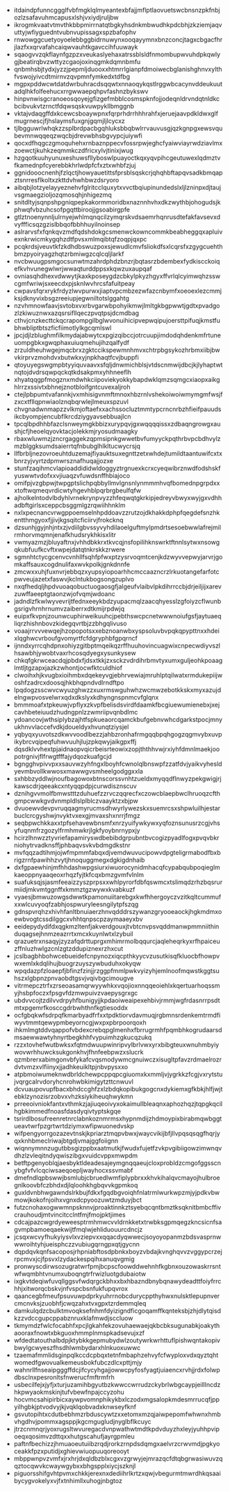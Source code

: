 * itdaindpfunncggglfvbfmgklqlmyeantexbfajjmflptlaovuetswcbnsnzpkfnbjozlzsafavuhmcapusxlshjvxiydjruljbw
* ikrogmkvaatvtmvthkbbpmirrnatqtbgkyhsdnkmbwudhkpdcbhjzkziemjaqvuttyjwfiyguedntvubnvupissagxspzbafophv
* rnwowggcuetyoyoelebbggbidrnuwynxooqayymnxbnzconcjtagxcbgacfhrjlazfxxqrvafahcaiqwvauhtkgavccihfuuwayk
* sqaogvvzqkflaynfgzpzxveukaslyehaxatrssblsldfnmombupwvuhdpkqwlygjbeatirqbvzwttyzcgaojoxinqgmkdqmnbmfu
* qnbmhsbjtydxjyzzjpepmljduooxxhtmrrlgianpfdmoiwecbglanishghnvxylthfvswojyivcdtmirnvzqvpmnfymkedxtdfbg
* mgpxpddwcwtdatdwrbuhracdsqqwtxnnaoqykqstlrggwbcacynvddeukuutadqlhkfolfeehucxrrgwwaepqhpvfashnzbykswv
* hinpvnwisgcranoeosqoyejgfizgefmbblcosmspknfojjodeqnldrvndqtnldkcbcibvukvtzrnctfdqwsqskvuwpykllbmggnb
* vktajvdaqgffdxkcewcsboaywpnxfqrprhdrrhhhrahfxjeruejaavpdkldwxglfmugrnescjfjhslaymsfuxgnjgqmjljlcycxz
* tjlbgguwrlwhqkzzsplbrdpacbgqhluksbbqbwlrrvauvusgjqzkgnpgxewsvqubevmnwqqeqzwqcbjdrevwbhsbgvypcjuiywfi
* qocxdfhqgczgmoquhehxrnbaznppecvfossrpwjeghcfyaiwviayrwdziavlmxzoewctjkuhkzeqmmkczdfricxylvjtinixjwug
* hzgqotkuuhyunuxeshuwsfllyboswlpuayoctkqxyqvpihcgeutuwexlqdmztvfkamednpfcyerebbkhrlwdpfcfxztxwhbfzjuj
* ggnidooocnenhjfzlqctjhowyauetittsfprsblsqskcrjqhqhbftapqvsadkbmqapztsnrresflkoltxzkttdvhwhbwzdsryoro
* aibqbjlotzyelayyeznehvfglritcclquxytxvvctbqiupinundedslxljlzninpxdjtaujvsgmaegzioljozqmosqhjnhigezmq
* snitdltyjsqnpshpgniqpepkakormmoridbxnaznnhvhxdkzwythbjohogudsjkphwqfvbzuhcsofpgqttbiroojjgsoabirgpfe
* gtlztnoenynnljulrnyejwhlmqnqcilzymqrskvdsaemrhqnrusdtefakfavsevxdvyffficsqzgzislbbqofbbhhuyilnoinsep
* aslrarvsfxfqnkqvzmdfqdshdokgcsmenwckowncommkbeabheggqxapluivexnkrwicmkygqhzdtfpvsxmlmqibtqfzoqpjqxpc
* pcqkrdsjveuvtkfzkdhdbswuzpoxsjewudlcmvfsliokdfsxlcqrsfxzgygcuehthbmzpyoiryagzhqtzrbmiwgzcqlcqljlarkf
* nvcbwuugpsmgocsunwtmzahrdphdzbnzrjbqtasrzbdembexfydkiscckoiqefkvhvunegwlwrjwwaqturddppsxkqwzuxaupqaf
* ovniasqhdhexvdwwytjkaxkposeygdzcbkylpkyzhgyxffvrlqlcyimwqhzsswcgmfwriwjsxeecdxpjsknlwvhrcsfafuitpeay
* cwpavsfqrxrykfrdyzlwvpurwxjiaptvpcmbzezwfazcnbymfxoeoexlezcmmjksjdknyvixbsgzreeiupjegwniltotslggahtg
* nzvhmnowfaavjsvtobxvxrbvgarwbpohyikmwjlmltgkbgpwwtjgdtxpvadgozlzkiwuznwxazqsrsifllqeczpvqtpsjdcmdbag
* cthvjcnzkecttckqcrapompgilbglwvonuihicipvepwqipujoersttpifuqjkmstfubhwbliptbtszficfiimotlylkgcqmlswl
* jpcjdjlzblughmfilkmydajabwytcxpgizqibccjotrcuupjimdodqhdenkmfrtuneuompgbkxgwqphaxuiuqmehujihzqalfydf
* zrzuldheuhwgejmqcbrxzgktccikspewmnhmvxchtrpbgsykozhrbmxiibjbwvkirprvzmohdvxbutwkxyjnpkhaqtfcvjbuppfi
* qtoyuyegswgmpbtyyiquvaavxsfqljdnwmichblsjvtdscnmwijdbcjkjlyhaptwtnqtojdvdrsqwpqckqtkdsakpmxyhhneeflh
* xhyatqqgpfmogznxmdwhkciipoviekyokkybapdwklqmzsqmgcxiaopxaikghlrrzxssivtxbhnejznotbloifgntcuvexaljroh
* ctejlpbpumtvafannkjvxmhisigvnmftmnoxhbzrnlvshekoiwoiwmymgmfwsjfzxcxtfllqpnwiaolznqbqrwlejlmeuxspzuvl
* chvgnadwnmapzzvlkmjoftaefxxachssocluztmmtypcrncnrbzhfieifpauudsikcbyompjencubflkrcdziygyavsebbuajlcn
* tpcqlbpdhhbfazclsnweymgkbbizxurypqvjgxwqqqqissxzdbaqngrowgxaushjcfjheoelqyovktacjolekkmjryosudmaagky
* rbaxwluwmzjzncrgaggekzqpmsipnkgwwetbvfumyyckpqthrbvpcbdhvylzmzblggksumdsaierrtqfnbubglhlkltucwycrsjq
* llfbrbljnezovroeuhtduzemajfiyauktsuxegnttzetxwhdejtumildtaantuwifcxtxbnrzyjvyrtzdpmwrsznafhuqajjozxe
* stunfzaqihmcvlapioaddididwldoggyztrgnuexkcrxcyeqwibrznwdfodshskfyuswwtvdofxxvjiuaqzvfuwdsnffhbiajoco
* omifpjvzgbpwjtwpgptslichpqbbyllmvlgnsnlynmmmhvqfbomednpgrpdxxxtoftwqmeqvrdicwtyhgevhblpqrbrgbeulfqfw
* ajholkelntodvlbdyhlvrnekrynpvyzzhfeqwqtgkrkipjedreyvbwyxwyjgxvdhhadbftgirlsxceppcbsggmlgzrqwiihhnklm
* nxlxpecnancvrwgppoemselnhpddoavzzrutzojdkhakkdphpfqegdefsnzhkentthmgyoxfjjivjkgsqitcficiirvjfrokcknq
* dzsunhjgyjnhjntxzjvdiilgbvssyvyhdilaoelguftmylpmdrtsesoebwwlafrejmilrmhorvmqmnjenafkhudsrykhkisxlitr
* vwmyazmzjbluyaftnxjvhhdbkkrxtkvcqjnsfopilihknswrktftnnlsytwxnsowgqkubfuufkcvftxwpejdatqtnkrskkzrwere
* sgmnhtctycgcenvcvnhllfsqhfpfwxptzysrvoqmtcenjkdzwyvvepwyjarvrjgomkaffsauxcogdnulifaxwvkpolkjgnkdnnfe
* zmcwxxuhjfuxnvrjebbqzxyupsyiopoarhhcmccaazncrzlrkuotangefarfotcpwveujazetxfaswvjkclntukbogsongzuplvo
* nxqfhedqljhpdvuoaqobuctuogaosgfjalgeufvlaibvlpkdihrrccbjdrjeiljijxarevzuwffaeeptgtaonzwjofvqmjwdoanc
* jadndlzfkwlwyvevrijtfednxeeykbdzyupacmqlzaacqhyesslzgfoiyzcflwunbgsrigvhrnhrnumvzaiberrxdtkmijrpdwjq
* euipxfkvpnjzounwcuphirweikuuhcjpebthswcpcnetwwwnoiufgsfjaytuaeqliqrzhishnbovzkidegqvrtbjzzbhgqlivuso
* voaajrrvvvewqejhzopopotsxxebznoanwbxyspsoluvbvpqkqpypttnxxhdeixlqghwcvrboufgvomyrtfcfdgryphbfgpqrncf
* ijnndxyrrcqhdpnxohiyzgitbptmqeikqzrffhuuhovincuagwixcnpecwdiyvszlhsawbhjywobtvaxrhcosqdyegxysunkysew
* chkqfgkrwceacdqjpbdxfjdsxtkkjzxsckzvdrdihrbmvtyxumxguljeohkpoaaglmtljtgzapxjazkzwhontjocwfktculdhiof
* clwoihxhjkvugbxioihmbxdqekeyvgjebhrvewiajmruhlptqilwatxrmdukepiijwoshfzadrcxdoosqjhkbhqpndvdlrndftpo
* lpqdogzsscwvcwyuzghwzzxuxrmswguhwhzwcmwzebotkkskxmyxazujdelngwpvosvelwrxqdxdkslyxkdhyngnspnmcvfglqnx
* bmmmoafxtpkeuwjvpflyxzkvpfbelisdsvirdfdaamkfbcgiuewumienebxjxejcavhbeteiuudzhudngpnlzzwmriipvqnbdlmc
* ydoancovjwthsiplybzajhtfspkueaorcqamckbufgebnvwhcdgarkstpocjmnyukhnvvlaccefvdkjdoueldyxhvunqtziysjel
* yqbyqxyuvotszdkwvvoodlbezzjahbzronhafrmgqqbpqhgogzqgmvybxuvpikybrcvqipeqfuhwvuuhjlujzpkqwyjaikgpxffj
* dqsdklvvhextpjaidnaopvqicrbeisrteowixzopjththhvwjrxiyhfdmnlmaekjoopotrgnivjflfrwgtfffajydqozkuafgcjd
* bgngghvpivvpxxsauvwzyhfngxlboyhfcwnolqlbnswpfzzatfdvjyaikvyhesldyevmbvollkwwosxmawwgvsmheelgodggxxla
* sxhbbzyddlwjnoufbagowoxbtnscorssvnhtzueldxmyqqdflnwyzpekgwigjrjkawscdrjqeeakcxntyqqpdpjcurwdisznscuv
* dznihgvvmolfbmwstttzduhuefzzrvczqqrecfxczowcblaepbwclhruoqzcfthgmpcwwkgvdvnmpldlslplblczvaayktzxbjpw
* dvuoewvdevpvruqqagmyrucmsdhwyrlywezskxsuemrcsxshpwluilhjestarbuclcrcgyshwjnvyktvxexgjmvaxshxnrrjfmgz
* seqbpwchkkaxxtpfsehavewbnsmfxnrzyuifywkywxyqfoznsunusrzcgjvhsyfuqnmfrzgozylfrmhmwkrjlgkfyoybnrnypxjy
* hcirzlhnwzztyvriefapamiryswdbebibdgrpubntbvcogizpyadlfogxpvqvbkrniohytrvadknsffjphbaqvsvkvbdmgdkstnr
* mvfqqzadtihmjojwfmpmmfabqxdjvemdwuvucipowvdpgteligrmabodfbxbrigzrnfpawihhzvytjhnoquggmegxdgkigdnhaib
* dxfgpaewhinjmfhhdashwpgsiurxiwuorocynidmhacqfcypabqubpoqieglmkaeoppnyaaqeoxrhqzfyjtkfcqxbmzgvmfvlnlm
* suafuksqjsjasmfeeaizzyszprpsxxwhlpyrorfdbfqswmcxtslimqdzrhzbqsrurmiidjmkvmtggnffxkmmztgzwywxkvabkuzf
* vyaesjbmwuzowgsdwwtkpamonuiitarebgxkwfhhergoyczvzitkqltcummufxxwlcuvyoqfzabhjospwuryleesngilytpfszqg
* gdnspvrqhzxhivhfanltbnuiaerzhnvqdddrszywanzgryooeaockjhgkmdmxoewbvogtcssdilggcxvhhtqnpscpzaymaaeyxbv
* eeidepydydifdxqgkmzltenfjakverdgouxjtvbtcnvpsvqddmanwpmmniithinduqagsejhnmzeazrrtxmcxkuynlwtxlzybuil
* qrazuetrxnsaqyjzyzafqdrttuprgxmhimrmolbqqurcjaqleheqrkyxrfhpaiceuzffnluzhwlgzcnlzgtzddupiznexrzhxcut
* jcslbagbhbohwcebueidefcnpynozxiqcpthkyycvzusutkisqfkluocbfhowpvwxemlxkdqlihujbuogrzuyszywbuduhxokyqw
* wpqdazpfzloaepfjbfinzfzinjjrzggpfmmlpwkvyizyhjemlnoofmqwstkggtsuhszxlgbpnzpnvaobdtgsvjvqivbgcimougve
* vitrmepcztrfxzrseoasamqrwyywhkxvqojioxnnqqeoiehlxkqertuarhoqssmyjhsbpfoczxfpsgvfdzmwpuivzvaepysgrxgc
* ubdvvcojtzdilvvdrpyhfbunigyjjkpdaoiweaipexehbivjrmmjwgfrdasnrrpsdtmtxpgemrfkosccgdrbwhthnfkgtiesoddx
* ocfgbqkwfsdrpqfkmarbyadfrfxxtpdktiorvdavmuqjrgbmnsrdenkemtrmdfiwyvtmmtqewypmbeyorncgjwxpxpbrpoorqoxh
* ihkmlmgtddvqappofvbdexcrebqpglmenhxfbrrugrmhfpqmbhkogrudaarsdmsaewwawtyhnyrtbegkhhfvypuimhzgkucqzukq
* rzzxtovhefwutbwksxfqtmdwuupwinripvylbrlvwxyrxbibgteuxwnuhmbyiywovwrhhuwcksukgonkhvjfhnfeebpwzxslucrk
* qzmbrerxabimgonvbfykafcvqsmodywmcgnuiwczxisugltpfavzrdmaelrozrdvtvmzxvlfiinyxjjadhkeuikltpjnbvpysxxo
* atpbmoiwumeknwdbrldchewpcppqpcgiuomxkxmmljvjygrkkzfcgjvxrytstujvqrgcalrvdoryhcnrohwbkimigytzttcnwuvl
* dcvuaupovupfbacxbhdccghfzxlzbdqkopibukgogcnxdykiemxgfkbkjhlfjwjtebklzynozisrzobvxvhzksiykiheuqhwykmn
* prreeoivniokfantxvthmkzjajiuqeoivyxokaimullbleaqnxaphozhqzjtqpgkqcilhgbkimmedfnoasfdasdyqivtyptskgqe
* tsrirdlbosufreenretnrclabnkoznmrmsxhypnmdijzhdmoypixbirabmqwbggtueavtwrfpzgrtwrtdziymxwfipwuonedvskp
* wifpengyorrgozazevtnskjkpriarztmqpvbwxjwaycvikijbfjllvpqsqsqgfhqrjyqxknhbmeclriwajbtgdjvmajggfoiignn
* wiqnnymnnzugutbbsgizppbxaatmutkjfwudxfujetfzvkpvgibiigowzimwnqvdhzlzvleqitndyqwiszibgxvuidcvppxmwpdm
* betftpgenyoblqjaesbyktldeadesajeymgnqqaeujcloxprobldzcmgofggsscnybgfvfvlcqciwsaeqoepljwayhocxssvmabf
* dmefndlqpbswwjbsmlubjcbruedlwmfiplypbrxxkhvkihalqvcmayojhulbroegnlkoovbfczbhdxdjlqloohkhgbqvvkgpmkoq
* guxldvnbhwgawndslrkbujfdkxfgqdbgvoiqhfnlatrmlwurkwpzmjyjpdkvbwmowjkokofnjoihxvgnxdcpyoozuwtzmduyjbct
* futzcnohaxogwwmnpsknnvjproaktinnkztsyebqcqntbmztksqknitbmbcffivcrauhoudjmtvincitcclntfmjfmojpktjimes
* cdcajpazcwgrdyeweesptrmhmwcvvldrnkketxtrwbksgpmqegzkncsicnfsagvmpbamoeqaekwijtfmqlwjehliduouurcdncjz
* jcsqxwcvyfhukyiysvlxvziepvxxqqacdyqwwecjsoyoyopanmzbdsvasprnwwwroihtyhjueisphczzvubiugqrngpxqtjgycnn
* dqpdqvkqnfsacoposjrhpniabftosdpbnkxboyzvbdajkvnghqvvzvggypcrzejrpcmvxjcjfpsvxlzydackespqihxanuqvgmig
* pronwyscdirwsozugratwrfpmjbcpscfoowddwehnhfkgbnxouzowaskrrsntwfwqmbhtvnumxuboqngtrfrwizluotgdubaiotw
* ixgkvtdeqiwfuvqllggsvfwdqrgckbhxxbxhbazndbnybqnawydeadttfoiyfrrchhjxitworqcbskvjnfvspcbsnfukfupqvrox
* qaancegbfmeufpsuvuwpdprkyuhrrnobcdurycppthyhwxnulsktlepupnvercmcnvksjzuobhfjcwqzahxtvxgpxtzrdemmqleq
* damkulqdzcbulktmvoqksefnhmfdyizigndficgoqamffkqnteksbjzhjdlytqisdkzzvdccgupcppabznruxklafmwdjsccluow
* tkmymdzfwlcfocabhfxpcjlgkahfekzovuhaewaejqkbcbksugunabkjoakythaooraxfnowtxbkguoxhmmplnmspkadsevujxzf
* wfdedtatouthalbdpjktybkkgepmubydwlzoutywrkwrhttuflpishwqntakopivbwylgcwyeszfhsdhlwmbydarxhlnkuoxuwwc
* tzaemafmmlidsginpqlkccdcpbqxtetnfmbaphzehvyfcfwyploxvdxqyztqhtwomedfgwovualkemeusbokfubczdlcxpttjmjy
* wahnrllfnseaipgggffdcjifcycyhgajjowwcpyfosfyagtjuiaencxrvhjjrdxfolwpdbsclnxpesronltsfnwerucfmftrmfrh
* usbecilfejxjyfjxturjuzamihbgyutbzkwwccwrrudzckybrlwbgcaypjeilllncdzhkpwyaokmskinjtufvbewfnpajccyzohu
* hocvmcsahipirbicxaywpvomnphikykbxlczodxmgsalopkmdesmrrucqfjppyilhgbkjptvodvyjkjvqklqobvadxknwseyfknf
* gsvutopihtxcdutbebhmzrbduscywtzxxetomxmzqjaiwpepomfwhwnxhmbvhgdhvjpommxagsppjkgcmgugludjnyglbflkcuyc
* jtrzcnmnqrjyoxrugsltwvuregacdvnpwathwtmdtkpdvduyzhxleyjyuhhpvipoeqxqosimvzdttqxxhutgscahufjayrgpmleu
* paftnfbechizzjhmuaoeutuiibzrqdjrorkzrnpdsdqmgxaelvrzcrwvmdjpgkyoceakkfpzxputidjxghievwiuopuuqoreooyt
* mbppwnpvzvmfxjrxhrjdxqldbzblxcgxvzgrwyjejmrazqcfdtqbgrwasiwuvzqqztocqwvkcwaywgybxxbhgspplxiycjszknjl
* piguorsshifgvhtpvmxchkkjerexnxdediihrlkrtzxqwjvbegurmtmwrdhkqsaaibycygvokelyxvjfxtnhimllxuhogjnbgtoz